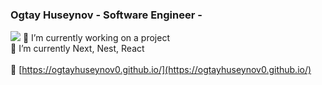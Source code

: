 ### Ogtay Huseynov - Software Engineer - 
![](https://komarev.com/ghpvc/?username=ogtayhuseynov0&color=green&style=flat)
🔭 I’m currently working on a project <br/>
🌱 I’m currently Next, Nest, React  <br/>
<br/>
&#x1F517; [https://ogtayhuseynov0.github.io/](https://ogtayhuseynov0.github.io/) <br/>


<!-- [![My Github stats](https://github-readme-stats-1.ogtayhuseynov0.vercel.app/api?username=ogtayhuseynov0&count_private=true&theme=dark&show_icons=true&hide=stars&layout=compact)](https://github.com/ogtayhuseynov0/)
[![Top Langs](https://github-readme-stats-1.ogtayhuseynov0.vercel.app/api/top-langs/?username=ogtayhuseynov0&theme=dark&layout=compact)](https://github.com/ogtayhuseynov0)

**ogtayhuseynov0/ogtayhuseynov0** is a ✨ _special_ ✨ repository because its `README.md` (this file) appears on your GitHub profile.

Here are some ideas to get you started:

- 👯 I’m looking to collaborate on ...
- 🤔 I’m looking for help with ...
- 💬 Ask me about ...
- 📫 How to reach me: ...
- 😄 Pronouns: ...
- ⚡ Fun fact: ...
-->
